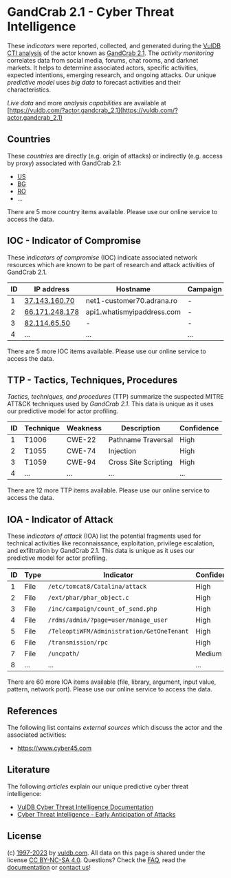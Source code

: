 # GandCrab 2.1 - Cyber Threat Intelligence

These _indicators_ were reported, collected, and generated during the [VulDB CTI analysis](https://vuldb.com/?kb.cti) of the actor known as [GandCrab 2.1](https://vuldb.com/?actor.gandcrab_2.1). The _activity monitoring_ correlates data from social media, forums, chat rooms, and darknet markets. It helps to determine associated actors, specific activities, expected intentions, emerging research, and ongoing attacks. Our unique _predictive model_ uses _big data_ to forecast activities and their characteristics.

_Live data_ and more _analysis capabilities_ are available at [https://vuldb.com/?actor.gandcrab_2.1](https://vuldb.com/?actor.gandcrab_2.1)

## Countries

These _countries_ are directly (e.g. origin of attacks) or indirectly (e.g. access by proxy) associated with GandCrab 2.1:

* [US](https://vuldb.com/?country.us)
* [BG](https://vuldb.com/?country.bg)
* [RO](https://vuldb.com/?country.ro)
* ...

There are 5 more country items available. Please use our online service to access the data.

## IOC - Indicator of Compromise

These _indicators of compromise_ (IOC) indicate associated network resources which are known to be part of research and attack activities of GandCrab 2.1.

ID | IP address | Hostname | Campaign | Confidence
-- | ---------- | -------- | -------- | ----------
1 | [37.143.160.70](https://vuldb.com/?ip.37.143.160.70) | net1-customer70.adrana.ro | - | High
2 | [66.171.248.178](https://vuldb.com/?ip.66.171.248.178) | api1.whatismyipaddress.com | - | High
3 | [82.114.65.50](https://vuldb.com/?ip.82.114.65.50) | - | - | High
4 | ... | ... | ... | ...

There are 5 more IOC items available. Please use our online service to access the data.

## TTP - Tactics, Techniques, Procedures

_Tactics, techniques, and procedures_ (TTP) summarize the suspected MITRE ATT&CK techniques used by _GandCrab 2.1_. This data is unique as it uses our predictive model for actor profiling.

ID | Technique | Weakness | Description | Confidence
-- | --------- | -------- | ----------- | ----------
1 | T1006 | CWE-22 | Pathname Traversal | High
2 | T1055 | CWE-74 | Injection | High
3 | T1059 | CWE-94 | Cross Site Scripting | High
4 | ... | ... | ... | ...

There are 12 more TTP items available. Please use our online service to access the data.

## IOA - Indicator of Attack

These _indicators of attack_ (IOA) list the potential fragments used for technical activities like reconnaissance, exploitation, privilege escalation, and exfiltration by GandCrab 2.1. This data is unique as it uses our predictive model for actor profiling.

ID | Type | Indicator | Confidence
-- | ---- | --------- | ----------
1 | File | `/etc/tomcat8/Catalina/attack` | High
2 | File | `/ext/phar/phar_object.c` | High
3 | File | `/inc/campaign/count_of_send.php` | High
4 | File | `/rdms/admin/?page=user/manage_user` | High
5 | File | `/TeleoptiWFM/Administration/GetOneTenant` | High
6 | File | `/transmission/rpc` | High
7 | File | `/uncpath/` | Medium
8 | ... | ... | ...

There are 60 more IOA items available (file, library, argument, input value, pattern, network port). Please use our online service to access the data.

## References

The following list contains _external sources_ which discuss the actor and the associated activities:

* https://www.cyber45.com

## Literature

The following _articles_ explain our unique predictive cyber threat intelligence:

* [VulDB Cyber Threat Intelligence Documentation](https://vuldb.com/?kb.cti)
* [Cyber Threat Intelligence - Early Anticipation of Attacks](https://www.scip.ch/en/?labs.20201022)

## License

(c) [1997-2023](https://vuldb.com/?kb.changelog) by [vuldb.com](https://vuldb.com/?kb.about). All data on this page is shared under the license [CC BY-NC-SA 4.0](https://creativecommons.org/licenses/by-nc-sa/4.0/). Questions? Check the [FAQ](https://vuldb.com/?kb.faq), read the [documentation](https://vuldb.com/?kb) or [contact us](https://vuldb.com/?contact)!
